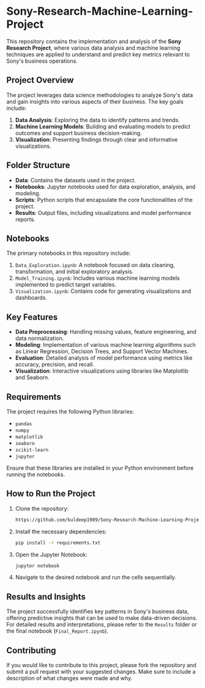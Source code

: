 # Sony-Research-Machine-Learning-Project

This repository contains the implementation and analysis of the **Sony Research Project**, where various data analysis and machine learning techniques are applied to understand and predict key metrics relevant to Sony's business operations.

## Project Overview

The project leverages data science methodologies to analyze Sony's data and gain insights into various aspects of their business. The key goals include:
1. **Data Analysis**: Exploring the data to identify patterns and trends.
2. **Machine Learning Models**: Building and evaluating models to predict outcomes and support business decision-making.
3. **Visualization**: Presenting findings through clear and informative visualizations.

## Folder Structure

- **Data**: Contains the datasets used in the project.
- **Notebooks**: Jupyter notebooks used for data exploration, analysis, and modeling.
- **Scripts**: Python scripts that encapsulate the core functionalities of the project.
- **Results**: Output files, including visualizations and model performance reports.

## Notebooks

The primary notebooks in this repository include:
1. `Data_Exploration.ipynb`: A notebook focused on data cleaning, transformation, and initial exploratory analysis.
2. `Model_Training.ipynb`: Includes various machine learning models implemented to predict target variables.
3. `Visualization.ipynb`: Contains code for generating visualizations and dashboards.

## Key Features

- **Data Preprocessing**: Handling missing values, feature engineering, and data normalization.
- **Modeling**: Implementation of various machine learning algorithms such as Linear Regression, Decision Trees, and Support Vector Machines.
- **Evaluation**: Detailed analysis of model performance using metrics like accuracy, precision, and recall.
- **Visualization**: Interactive visualizations using libraries like Matplotlib and Seaborn.

## Requirements

The project requires the following Python libraries:
- `pandas`
- `numpy`
- `matplotlib`
- `seaborn`
- `scikit-learn`
- `jupyter`

Ensure that these libraries are installed in your Python environment before running the notebooks.

## How to Run the Project

1. Clone the repository:
    ```bash
    https://github.com/kuldeep1909/Sony-Research-Machine-Learning-Project
    ```

2. Install the necessary dependencies:
    ```bash
    pip install -r requirements.txt
    ```

3. Open the Jupyter Notebook:
    ```bash
    jupyter notebook
    ```

4. Navigate to the desired notebook and run the cells sequentially.

## Results and Insights

The project successfully identifies key patterns in Sony's business data, offering predictive insights that can be used to make data-driven decisions. For detailed results and interpretations, please refer to the `Results` folder or the final notebook (`Final_Report.ipynb`).

## Contributing

If you would like to contribute to this project, please fork the repository and submit a pull request with your suggested changes. Make sure to include a description of what changes were made and why.


